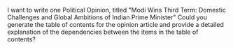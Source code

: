 I want to write one Political Opinion, titled "Modi Wins Third Term: Domestic Challenges and Global Ambitions of Indian Prime Minister" Could you generate the table of contents for the opinion article and provide a detailed explanation of the dependencies between the items in the table of contents?